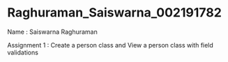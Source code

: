 # Raghuraman_Saiswarna_002191782

Name : Saiswarna Raghuraman

Assignment 1 : Create a person class and View a person class with field validations